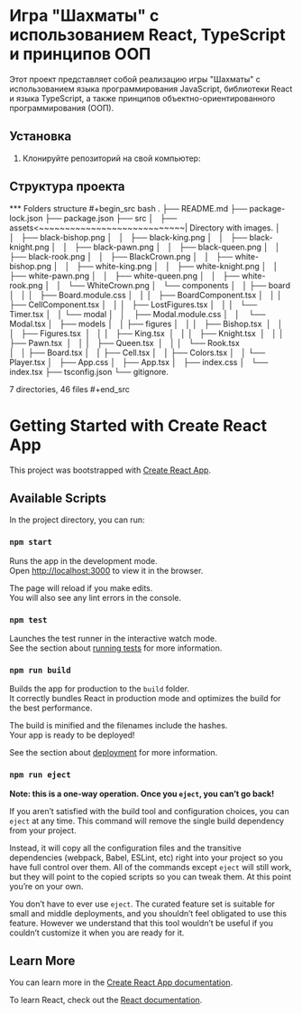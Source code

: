 # Игра "Шахматы" с использованием React, TypeScript и принципов ООП

Этот проект представляет собой реализацию игры "Шахматы" с использованием языка программирования JavaScript, библиотеки React и языка TypeScript, а также принципов объектно-ориентированного программирования (ООП).

## Установка

1. Клонируйте репозиторий на свой компьютер:

## Структура проекта
*** Folders structure
#+begin_src bash
  .
  ├── README.md
  ├── package-lock.json
  ├── package.json
  ├── src
  │   ├── assets<~~~~~~~~~~~~~~~~~~~~~~~~~~~~| Directory with images.
  │   │   ├── black-bishop.png
  │   │   ├── black-king.png
  │   │   ├── black-knight.png
  │   │   ├── black-pawn.png
  │   │   ├── black-queen.png
  │   │   ├── black-rook.png
  │   │   ├── BlackCrown.png
  │   │   ├── white-bishop.png
  │   │   ├── white-king.png
  │   │   ├── white-knight.png
  │   │   ├── white-pawn.png
  │   │   ├── white-queen.png
  │   │   ├── white-rook.png
  │   │   └── WhiteCrown.png
  │   └── components
  │   │   ├── board
  │   │   │   ├── Board.module.css
  │   │   │   ├── BoardComponent.tsx
  │   │   │   ├── CellComponent.tsx
  │   │   │   ├── LostFigures.tsx
  │   │   │   └── Timer.tsx
  │   │   └── modal
  │   │       ├── Modal.module.css
  │   │       └── Modal.tsx
  │   ├── models
  │   │   ├── figures
  │   │   │   ├── Bishop.tsx  
  │   │   │   ├── Figures.tsx  
  │   │   │   ├── King.tsx  
  │   │   │   ├── Knight.tsx  
  │   │   │   ├── Pawn.tsx  
  │   │   │   ├── Queen.tsx  
  │   │   │   └── Rook.tsx     
  │   │   ├── Board.tsx
  │   │   ├── Cell.tsx
  │   │   ├── Colors.tsx
  │   │   └── Player.tsx
  │   ├── App.css
  │   ├── App.tsx
  │   ├── index.css
  │   └── index.tsx
  ├── tsconfig.json
  └── gitignore.

  7 directories, 46 files
#+end_src

# Getting Started with Create React App

This project was bootstrapped with [Create React App](https://github.com/facebook/create-react-app).

## Available Scripts

In the project directory, you can run:

### `npm start`

Runs the app in the development mode.\
Open [http://localhost:3000](http://localhost:3000) to view it in the browser.

The page will reload if you make edits.\
You will also see any lint errors in the console.

### `npm test`

Launches the test runner in the interactive watch mode.\
See the section about [running tests](https://facebook.github.io/create-react-app/docs/running-tests) for more information.

### `npm run build`

Builds the app for production to the `build` folder.\
It correctly bundles React in production mode and optimizes the build for the best performance.

The build is minified and the filenames include the hashes.\
Your app is ready to be deployed!

See the section about [deployment](https://facebook.github.io/create-react-app/docs/deployment) for more information.

### `npm run eject`

**Note: this is a one-way operation. Once you `eject`, you can’t go back!**

If you aren’t satisfied with the build tool and configuration choices, you can `eject` at any time. This command will remove the single build dependency from your project.

Instead, it will copy all the configuration files and the transitive dependencies (webpack, Babel, ESLint, etc) right into your project so you have full control over them. All of the commands except `eject` will still work, but they will point to the copied scripts so you can tweak them. At this point you’re on your own.

You don’t have to ever use `eject`. The curated feature set is suitable for small and middle deployments, and you shouldn’t feel obligated to use this feature. However we understand that this tool wouldn’t be useful if you couldn’t customize it when you are ready for it.

## Learn More

You can learn more in the [Create React App documentation](https://facebook.github.io/create-react-app/docs/getting-started).

To learn React, check out the [React documentation](https://reactjs.org/).
